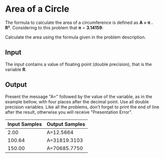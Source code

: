 # Area of a Circle
The formula to calculate the area of a circumference is defined as **A = π . R²**. Considering to this problem that **π** = **3.14159**:

Calculate the area using the formula given in the problem description.

## Input
The input contains a value of floating point (double precision), that is the variable **R**.

## Output
Present the message "A=" followed by the value of the variable, as in the example bellow, with four places after the decimal point. Use all double precision variables. Like all the problems, don't forget to print the end of line after the result, otherwise you will receive "Presentation Error".

| Input Samples | Output Samples |
|---------------|----------------|
| 2.00          | A=12.5664      |
| 100.64        | A=31819.3103   |
| 150.00        | A=70685.7750   |